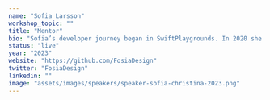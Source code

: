 ```yaml
---
name: "Sofia Larsson"
workshop_topic: ""
title: "Mentor"
bio: "Sofia’s developer journey began in SwiftPlaygrounds. In 2020 she was accepted to Apple Entrepreneur Camp. Sofia has a bachelor’s degree in Textile Science and Engineering, and today she’s an indie developer building the recipe organizer Ambre."
status: "live"
year: "2023"
website: "https://github.com/FosiaDesign"
twitter: "FosiaDesign"
linkedin: ""
image: "assets/images/speakers/speaker-sofia-christina-2023.png"
---
```

